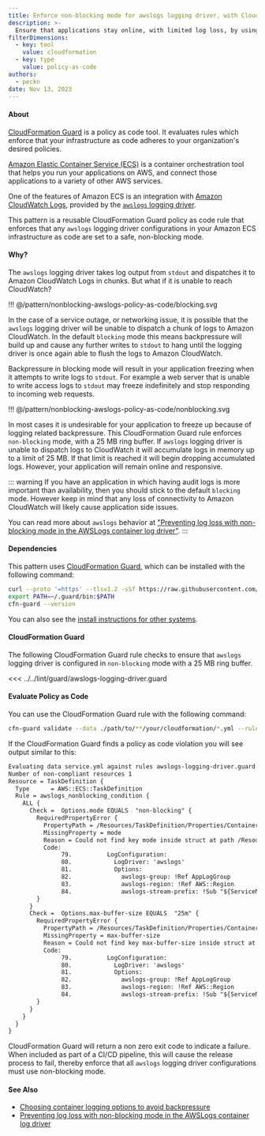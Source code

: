 ```yaml
---
title: Enforce non-blocking mode for awslogs logging driver, with CloudFormation Guard policy as code
description: >-
  Ensure that applications stay online, with limited log loss, by using CloudFormation Guard policy as code to enforce non-blocking logging mode.
filterDimensions:
  - key: tool
    value: cloudformation
  - key: type
    value: policy-as-code
authors:
  - peckn
date: Nov 13, 2023
---
```


#### About

[CloudFormation Guard](https://docs.aws.amazon.com/cfn-guard/latest/ug/what-is-guard.html) is a policy as code tool. It evaluates rules which enforce that your infrastructure as code adheres to your organization's desired policies.

[Amazon Elastic Container Service (ECS)](https://aws.amazon.com/ecs/) is a container orchestration tool that helps you run your applications on AWS, and connect those applications to a variety of other AWS services.

One of the features of Amazon ECS is an integration with [Amazon CloudWatch Logs](https://docs.aws.amazon.com/AmazonCloudWatch/latest/logs/WhatIsCloudWatchLogs.html), provided by the [`awslogs` logging driver](https://docs.aws.amazon.com/AmazonECS/latest/developerguide/using_awslogs.html).

This pattern is a reusable CloudFormation Guard policy as code rule that enforces that any `awslogs` logging driver configurations in your Amazon ECS infrastructure as code are set to a safe, non-blocking mode.

#### Why?

The `awslogs` logging driver takes log output from `stdout` and dispatches it to Amazon CloudWatch Logs in chunks. But what if it is unable to reach CloudWatch?

!!! @/pattern/nonblocking-awslogs-policy-as-code/blocking.svg

 In the case of a service outage, or networking issue, it is possible that the `awslogs` logging driver will be unable to dispatch a chunk of logs to Amazon CloudWatch. In the default `blocking` mode this means backpressure will build up and cause any further writes to `stdout` to hang until the logging driver is once again able to flush the logs to Amazon CloudWatch.

 Backpressure in blocking mode will result in your application freezing when it attempts to write logs to `stdout`. For example a web server that is unable to write access logs to `stdout` may freeze indefinitely and stop responding to incoming web requests.

!!! @/pattern/nonblocking-awslogs-policy-as-code/nonblocking.svg

In most cases it is undesirable for your application to freeze up because of logging related backpressure. This CloudFormation Guard rule enforces `non-blocking` mode, with a 25 MB ring buffer. If `awslogs` logging driver is unable to dispatch logs to CloudWatch it will accumulate logs in memory up to a limit of 25 MB. If that limit is reached it will begin dropping accumulated logs. However, your application will remain online and responsive.

::: warning
If you have an application in which having audit logs is more important than availability, then you should stick to the default `blocking` mode. However keep in mind that any loss of connectivity to Amazon CloudWatch will likely cause application side issues.

You can read more about `awslogs` behavior at ["Preventing log loss with non-blocking mode in the AWSLogs container log driver"](https://aws.amazon.com/blogs/containers/preventing-log-loss-with-non-blocking-mode-in-the-awslogs-container-log-driver/).
:::

#### Dependencies

This pattern uses [CloudFormation Guard](https://docs.aws.amazon.com/cfn-guard/latest/ug/what-is-guard.html), which can be installed with the following command:

```sh
curl --proto '=https' --tlsv1.2 -sSf https://raw.githubusercontent.com/aws-cloudformation/cloudformation-guard/main/install-guard.sh | sh
export PATH=~/.guard/bin:$PATH
cfn-guard --version
```

You can also see the [install instructions for other systems](https://docs.aws.amazon.com/cfn-guard/latest/ug/setting-up.html).

#### CloudFormation Guard

The following CloudFormation Guard rule checks to ensure that `awslogs` logging driver is configured in `non-blocking` mode with a 25 MB ring buffer.

<<< ../../lint/guard/awslogs-logging-driver.guard

#### Evaluate Policy as Code

You can use the CloudFormation Guard rule with the following command:

```sh
cfn-guard validate --data ./path/to/**/your/cloudformation/*.yml --rules ./path/to/rules/folder
```

If the CloudFormation Guard finds a policy as code violation you will see output similar to this:

```txt
Evaluating data service.yml against rules awslogs-logging-driver.guard
Number of non-compliant resources 1
Resource = TaskDefinition {
  Type      = AWS::ECS::TaskDefinition
  Rule = awslogs_nonblocking_condition {
    ALL {
      Check =  Options.mode EQUALS  "non-blocking" {
        RequiredPropertyError {
          PropertyPath = /Resources/TaskDefinition/Properties/ContainerDefinitions/1/LogConfiguration/Options[L:81,C:14]
          MissingProperty = mode
          Reason = Could not find key mode inside struct at path /Resources/TaskDefinition/Properties/ContainerDefinitions/1/LogConfiguration/Options[L:81,C:14]
          Code:
               79.          LogConfiguration:
               80.            LogDriver: 'awslogs'
               81.            Options:
               82.              awslogs-group: !Ref AppLogGroup
               83.              awslogs-region: !Ref AWS::Region
               84.              awslogs-stream-prefix: !Sub "${ServiceName}/app"
        }
      }
      Check =  Options.max-buffer-size EQUALS  "25m" {
        RequiredPropertyError {
          PropertyPath = /Resources/TaskDefinition/Properties/ContainerDefinitions/1/LogConfiguration/Options[L:81,C:14]
          MissingProperty = max-buffer-size
          Reason = Could not find key max-buffer-size inside struct at path /Resources/TaskDefinition/Properties/ContainerDefinitions/1/LogConfiguration/Options[L:81,C:14]
          Code:
               79.          LogConfiguration:
               80.            LogDriver: 'awslogs'
               81.            Options:
               82.              awslogs-group: !Ref AppLogGroup
               83.              awslogs-region: !Ref AWS::Region
               84.              awslogs-stream-prefix: !Sub "${ServiceName}/app"
        }
      }
    }
  }
}
```

CloudFormation Guard will return a non zero exit code to indicate a failure. When included as part of a CI/CD pipeline, this will cause the release process to fail, thereby enforce that all `awslogs` logging driver configurations must use non-blocking mode.

#### See Also

- [Choosing container logging options to avoid backpressure](https://aws.amazon.com/blogs/containers/choosing-container-logging-options-to-avoid-backpressure/)
- [Preventing log loss with non-blocking mode in the AWSLogs container log driver](https://aws.amazon.com/blogs/containers/preventing-log-loss-with-non-blocking-mode-in-the-awslogs-container-log-driver/)